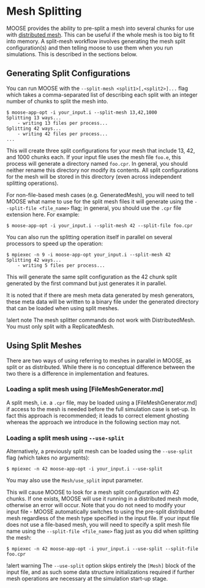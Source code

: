 # Mesh Splitting

MOOSE provides the ability to pre-split a mesh into several chunks for use with
[distributed mesh](/Mesh/index.md#replicated-and-distributed-mesh).
This can be useful if the whole mesh is too big to fit into memory. A split-mesh
workflow involves generating the mesh split configuration(s) and then telling moose
to use them when you run simulations.  This is described in the sections below.

## Generating Split Configurations

You can run MOOSE with the `--split-mesh <split1>[,<split2>]...` flag which takes a
comma-separated list of describing each split with an integer number of chunks to split the mesh
into.

```
$ moose-app-opt -i your_input.i --split-mesh 13,42,1000
Splitting 13 ways...
    - writing 13 files per process...
Splitting 42 ways...
    - writing 42 files per process...
...
```

This will create three split configurations for your mesh that include 13, 42, and 1000 chunks
each.  If your input file uses the mesh file `foo.e`, this process will generate a directory
named `foo.cpr`.  In general, you should neither rename this directory nor modify its
contents.  All split configurations for the mesh will be stored in this directory (even across
independent splitting operations).

For non-file-based mesh cases (e.g. GeneratedMesh), you will need to tell MOOSE what name to use
for the split mesh files it will generate using the `--split-file <file_name>` flag; in general,
you should use the `.cpr` file extension here. For example:

```
$ moose-app-opt -i your_input.i --split-mesh 42 --split-file foo.cpr
```

You can also run the splitting operation itself in parallel on several processors to speed up the
operation:

```
$ mpiexec -n 9 -i moose-app-opt your_input.i --split-mesh 42
Splitting 42 ways...
    - writing 5 files per process...
```

This will generate the same split configuration as the 42 chunk split generated by the first
command but just generates it in parallel.

It is noted that if there are mesh meta data generated by mesh generators, these meta data
will be written to a binary file under the generated directory that can be loaded when using
split meshes.

!alert note
The mesh splitter commands do not work with DistributedMesh. You must only split with a ReplicatedMesh.

## Using Split Meshes

There are two ways of using referring to meshes in parallel in MOOSE, as split or as distributed. While there is no conceptual difference between the two there is a difference in implementation and features.

### Loading a split mesh using [FileMeshGenerator.md]

A split mesh, i.e. a `.cpr` file, may be loaded using a [FileMeshGenerator.md] if access to the mesh is needed before the full simulation case is set-up. In fact this approach is recommended; it leads to correct element ghosting whereas the approach we introduce in the following section may not.

### Loading a split mesh using `--use-split`

Alternatively, a previously split mesh can be loaded using the `--use-split` flag (which takes no arguments):

```
$ mpiexec -n 42 moose-app-opt -i your_input.i --use-split
```

You may also use the `Mesh/use_split` input parameter.

This will cause MOOSE to look for a mesh split configuration with 42 chunks.  If one exists, MOOSE
will use it running in a distributed mesh mode, otherwise an error will occur.  Note that you do
not need to modify your input file - MOOSE automatically switches to using the pre-split
distributed mesh regardless of the mesh type specified in the input file.  If your input file does
not use a file-based mesh, you will need to specify a split mesh file name using the
`--split-file <file_name>` flag just as you did when splitting the mesh:

```
$ mpiexec -n 42 moose-app-opt -i your_input.i --use-split --split-file foo.cpr
```

!alert warning
The `--use-split` option skips entirely the `[Mesh]` block of the input file, and as such some data structure initializations required if further mesh operations are necessary at the simulation start-up stage. 
